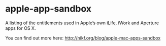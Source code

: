 apple-app-sandbox
=================

A listing of the entitlements used in Apple’s own iLife, iWork and Aperture apps for OS X.

You can find out more here: http://nikf.org/blog/apple-mac-apps-sandbox

